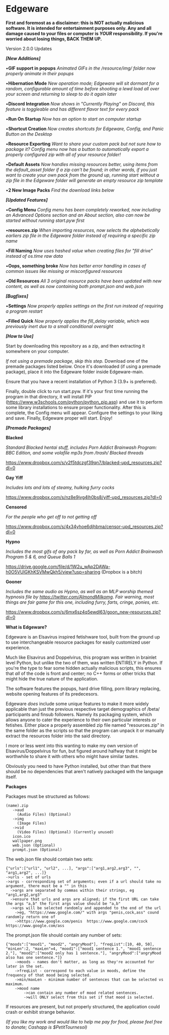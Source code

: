 # Edgeware
**First and foremost as a disclaimer: this is NOT actually malicious software. It is intended for entertainment purposes only. Any and all damage caused to your files or computer is _YOUR_ responsibility. If you're worried about losing things, BACK THEM UP.**

Version 2.0.0 Updates
        
   _**[New Additions]**_
   
•**GIF support in popups** *Animated GIFs in the /resource/img/ folder now properly animate in their popups*
        
•**Hibernation Mode** *New operation mode; Edgeware will sit dormant for a random, configurable amount of time before shooting a lewd load all over your screen and returning to sleep to do it again later*

•**Discord Integration** *Now shows in "Currently Playing" on Discord, this feature is toggleable and has different flavor text for every pack*

•**Run On Startup** *Now has an option to start on computer startup*

•**Shortcut Creation** *Now creates shortcuts for Edgeware, Config, and Panic Button on the Desktop*

•**Resource Exporting** *Want to share your custom pack but not sure how to package it? Config menu now has a button to automatically export a properly configured zip with all of your resource folder!*

•**Default Assets** *Now handles missing resources better, using items from the default_asset folder if a zip can't be found; in other words, if you just want to create your own pack from the ground up, running start without a zip file in the Edgeware folder will generate an empty resource zip template*

•**2 New Image Packs** *Find the download links below*

   _**[Updated Features]**_
   
•**Config Menu** *Config menu has been completely reworked, now including an Advanced Options section and an About section, also can now be started without running start.pyw first*

•**resources.zip** *When importing resources, now selects the alphebetically earliers zip file in the Edgeware folder instead of requiring a specific zip name*

•**Fill Naming** *Now uses hashed value when creating files for "fill drive" instead of os.time raw data*

•**Oops, something broke** *Now has better error handling in cases of common issues like missing or misconfigured resources*

•**Old Resources** *All 3 original resource packs have been updated with new content, as well as now containing both prompt.json and web.json*
        
   _**[Bugfixes]**_

•**Settings** *Now properly applies settings on the first run instead of requiring a program restart*

•**Filled Quick** *Now properly applies the fill_delay variable, which was previously inert due to a small conditional oversight*

_**[How to Use]**_

Start by downloading this repository as a zip, and then extracting it somewhere on your computer.

*If not using a premade package, skip this step.* Download one of the premade packages listed below. Once it's downloaded (if using a premade package), place it into the Edgeware folder inside Edgeware-main. 

Ensure that you have a recent installation of Python 3 (3.9+ is preferred).

Finally, double click to run start.pyw. If it's your first time running the program in that directory, it will install PIP (https://www.w3schools.com/python/python_pip.asp) and use it to perform some library installations to ensure proper functionality. After this is complete, the Config menu will appear. Configure the settings to your liking and save. Finally, Edgeware proper will start. Enjoy!


   _**[Premade Packages]**_

**Blacked**

*Standard Blacked hentai stuff, includes Porn Addict Brainwash Program: BBC Edition, and some volafile mp3s from /trash/ Blacked threads*

https://www.dropbox.com/s/v2f5tdczgf39qn7/blacked-upd_resources.zip?dl=0
  
**Gay Yiff**

*Includes lots and lots of steamy, hulking furry cocks*

https://www.dropbox.com/s/nz8e9jvg4lh0bs8/yiff-upd_resources.zip?dl=0
  
**Censored**

*For the people who get off to not getting off*

https://www.dropbox.com/s/4x34yhoe6djhbma/censor-upd_resources.zip?dl=0

**Hypno**

*Includes the most gifs of any pack by far, as well as Porn Addict Brainwash Program 5 & 6, and Queue Balls 1*

https://drive.google.com/file/d/1W2u_wAp2DAWa-h0O5VUlGKhKSVMwQkh5/view?usp=sharing  (Dropbox is a bitch)

**Gooner**

*Includes the same audio as Hypno, as well as an MLP worship themed hypnosis file by https://twitter.com/AlmondMilkomg. Fair warning, most things are fair game for this one, including furry, farts, cringe, ponies, etc.*

https://www.dropbox.com/s/6mx6sz4q5ewdl63/goon_new-resources.zip?dl=0

__**What is Edgeware?**__

Edgeware is an Elsavirus inspired fetishware tool, built from the ground up to use interchangeable resource packages for easily customized user experience.

Much like Elsavirus and Doppelvirus, this program was written in brainlet level Python, but unlike the two of them, was written ENTIRELY in Python. If you're the type to fear some hidden actually malicious scripts, this ensures that *all* of the code is front and center; no C++ forms or other tricks that might hide the true nature of the application.


The software features the popups, hard drive filling, porn library replacing, website opening features of its predecesors.

Edgeware *does* include some unique features to make it more widely applicable than just the previous respective target demographics of /beta/ participants and finsub followers. Namely its packaging system, which allows anyone to cater the experience to their own particular interests or fetishes. Either place a properly assembled zip file named "resources.zip" in the same folder as the scripts so that the program can unpack it or manually extract the resources folder into the said directory.

I more or less went into this wanting to make my own version of Elsavirus/Doppelvirus for fun, but figured around halfway that it might be worthwhile to share it with others who might have similar tastes.

Obviously you need to have Python installed, but other than that there should be no dependencies that aren't natively packaged with the language itself.

__**Packages**__

  Packages must be structured as follows:
  
    (name).zip
       ->aud
         (Audio Files) (Optional)
       ->img
         (Image Files)
       ->vid
         (Video Files) (Optional) (Currently unused)
       icon.ico
       wallpaper.png
       web.json (Optional)
       prompt.json (Optional)
   
  The web.json file should contain two sets:
  
    {"urls":["url1", "url2", ...], "args":["arg1,arg2,arg3", "", "arg1,arg2", ...]}
    ->urls - set of urls
    ->args - corresponding set of arguments; even if a url should take no argument, there must be a "" in this
      ->args are separated by commas within their strings, eg "arg1,arg2,arg3"
      ->ensure that urls and args are aligned; if the first URL can take the args "a,b" the first args value should be "a,b"
      ->args will be selected randomly and appended to the end of the url
        ->eg, "https://www.google.com/" with args "penis,cock,ass" cound randomly return one of 
        ->https://www.google.com/penis  https://www.google.com/cock  https://www.google.com/ass
        
  The prompt.json file should contain any number of sets:
  
    {"moods":["mood1", "mood2", "angryMood"], "freqList":[10, 40, 50], "minLen":2, "maxLen"=4, "mood1":["mood1 sentence 1.", "mood1 sentence 2."], "mood2":["mood2 only has 1 sentence."], "angryMood":["angryMood also has one sentence."]}
        ->moods - names don't matter, as long as they're accounted for later in the set.
        ->freqList - correspond to each value in moods, define the frequency of that mood being selected.
        ->min/maxLen - minimum number of sentences that can be selected vs maximum.
        ->mood name
            ->can contain any number of mood related sentences.
            ->will ONLY select from this set if that mood is selected.
            
If resources are present, but not properly structured, the application could crash or exhibit strange behavior.

*(If you like my work and would like to help me pay for food, please feel free to donate; Cashapp is $PetitTournesol)*
